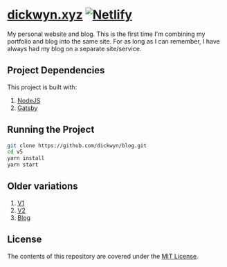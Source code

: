 # [dickwyn.xyz](https://dickwyn.xyz/) [![Netlify](https://img.shields.io/netlify/55ea29f3-f556-45b2-8607-e57839dcfb2f)](https://app.netlify.com/sites/v5-dickwyn-xyz/deploys)

My personal website and blog. This is the first time I'm combining my portfolio and blog into the same site. For as long as I can remember, I have always had my blog on a separate site/service.

## Project Dependencies

This project is built with:

1. [NodeJS](http://nodejs.org)
2. [Gatsby](https://github.com/gatsbyjs/gatsby)

## Running the Project

```sh
git clone https://github.com/dickwyn/blog.git
cd v5
yarn install
yarn start
```

## Older variations

1. [V1](https://github.com/dickwyn/v1)
2. [V2](https://github.com/dickwyn/v2)
3. [Blog](https://github.com/dickwyn/blog)

## License

The contents of this repository are covered under the [MIT License](https://github.com/dickwyn/v5/blob/main/LICENSE).